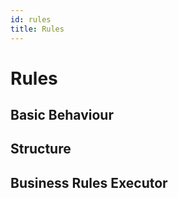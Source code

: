 ```yaml
---
id: rules
title: Rules
---
```


# Rules

## Basic Behaviour

## Structure

## Business Rules Executor
